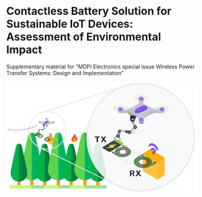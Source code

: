 # Contactless Battery Solution for Sustainable IoT Devices: Assessment of Environmental Impact

Supplementary material for "MDPI Electronics special issue Wireless Power Transfer Systems: Design and Implementation"

![overview](https://github.com/DRAMCO/Contactless-Battery-Solution-for-Sustainable-IoT-Devices/blob/main/Assets/overview.jpg)
